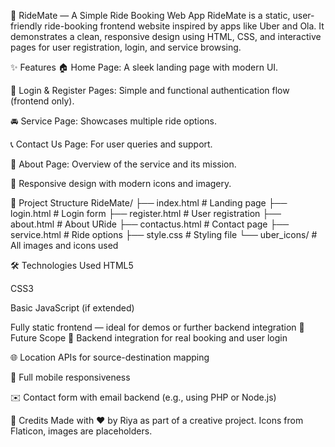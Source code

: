 🚗 RideMate — A Simple Ride Booking Web App
RideMate is a static, user-friendly ride-booking frontend website inspired by apps like Uber and Ola. It demonstrates a clean, responsive design using HTML, CSS, and interactive pages for user registration, login, and service browsing.


✨ Features
🏠 Home Page: A sleek landing page with modern UI.

🔐 Login & Register Pages: Simple and functional authentication flow (frontend only).

🚘 Service Page: Showcases multiple ride options.

📞 Contact Us Page: For user queries and support.

🧾 About Page: Overview of the service and its mission.

🎨 Responsive design with modern icons and imagery.


📂 Project Structure
RideMate/
├── index.html          # Landing page
├── login.html          # Login form
├── register.html       # User registration
├── about.html          # About URide
├── contactus.html      # Contact page
├── service.html        # Ride options
├── style.css           # Styling file
└── uber_icons/         # All images and icons used

🛠️ Technologies Used
HTML5

CSS3

Basic JavaScript (if extended)

Fully static frontend — ideal for demos or further backend integration
📌 Future Scope
🔄 Backend integration for real booking and user login

🌐 Location APIs for source-destination mapping

📱 Full mobile responsiveness

✉️ Contact form with email backend (e.g., using PHP or Node.js)

🙌 Credits
Made with ❤️ by Riya as part of a creative project. Icons from Flaticon, images are placeholders.
